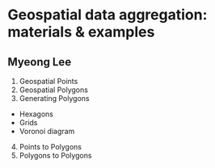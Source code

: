 Geospatial data aggregation: materials &amp; examples
=======
Myeong Lee
-------

1. Geospatial Points
2. Geospatial Polygons
3. Generating Polygons
  - Hexagons
  - Grids
  - Voronoi diagram
4. Points to Polygons
5. Polygons to Polygons
